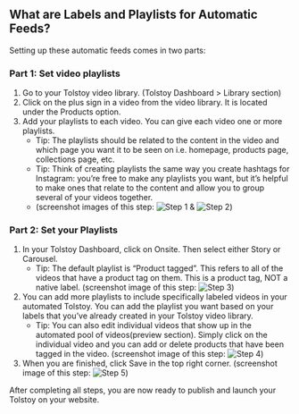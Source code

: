 ## What are Labels and Playlists for Automatic Feeds?

Setting up these automatic feeds comes in two parts:

### Part 1: Set video playlists
1. Go to your Tolstoy video library. (Tolstoy Dashboard > Library section)
2. Click on the plus sign in a video from the video library. It is located under the Products option.
3. Add your playlists to each video. You can give each video one or more playlists.
   - Tip: The playlists should be related to the content in the video and which page you want it to be seen on i.e. homepage, products page, collections page, etc.
   - Tip: Think of creating playlists the same way you create hashtags for Instagram: you’re free to make any playlists you want, but it’s helpful to make ones that relate to the content and allow you to group several of your videos together.
   - (screenshot images of this step: ![Step 1](https://downloads.intercomcdn.com/i/o/941631183/e5cccf2f2f185495d1543e44/image.png) & ![Step 2](https://downloads.intercomcdn.com/i/o/941638540/ed6983302ce49d09904d1f9f/image.png))

### Part 2: Set your Playlists
1. In your Tolstoy Dashboard, click on Onsite. Then select either Story or Carousel.
   - Tip: The default playlist is “Product tagged”. This refers to all of the videos that have a product tag on them. This is a product tag, NOT a native label. (screenshot image of this step: ![Step 3](https://downloads.intercomcdn.com/i/o/941643301/495149ee779b1db5d63c782d/image.png))
2. You can add more playlists to include specifically labeled videos in your automated Tolstoy. You can add the playlist you want based on your labels that you’ve already created in your Tolstoy video library.
   - Tip: You can also edit individual videos that show up in the automated pool of videos(preview section). Simply click on the individual video and you can add or delete products that have been tagged in the video. (screenshot image of this step: ![Step 4](https://downloads.intercomcdn.com/i/o/941644596/30da87a6a59524476fe659f9/image.png))
3. When you are finished, click Save in the top right corner. (screenshot image of this step: ![Step 5](https://downloads.intercomcdn.com/i/o/941649998/d542f8e17cf43329531acbd8/image.png))

After completing all steps, you are now ready to publish and launch your Tolstoy on your website.
